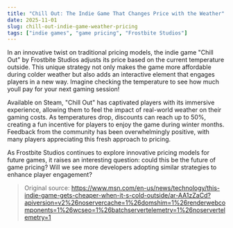 ```yaml
---
title: "Chill Out: The Indie Game That Changes Price with the Weather"
date: 2025-11-01
slug: chill-out-indie-game-weather-pricing
tags: ["indie games", "game pricing", "Frostbite Studios"]
---
```


In an innovative twist on traditional pricing models, the indie game "Chill Out" by Frostbite Studios adjusts its price based on the current temperature outside. This unique strategy not only makes the game more affordable during colder weather but also adds an interactive element that engages players in a new way. Imagine checking the temperature to see how much youll pay for your next gaming session!

Available on Steam, "Chill Out" has captivated players with its immersive experience, allowing them to feel the impact of real-world weather on their gaming costs. As temperatures drop, discounts can reach up to 50%, creating a fun incentive for players to enjoy the game during winter months. Feedback from the community has been overwhelmingly positive, with many players appreciating this fresh approach to pricing.

As Frostbite Studios continues to explore innovative pricing models for future games, it raises an interesting question: could this be the future of game pricing? Will we see more developers adopting similar strategies to enhance player engagement?
> Original source: https://www.msn.com/en-us/news/technology/this-indie-game-gets-cheaper-when-it-s-cold-outside/ar-AA1zZaCd?apiversion=v2%26noservercache=1%26domshim=1%26renderwebcomponents=1%26wcseo=1%26batchservertelemetry=1%26noservertelemetry=1